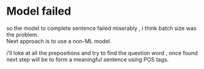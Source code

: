 # Model failed

so the model to complete sentence failed miserably , i think batch size was the problem.  
Next approach is to use a non-ML model.

i'll loke at all the prepositions and try to find the question word , once found next step will be to form a meaningful sentence using POS tags. 